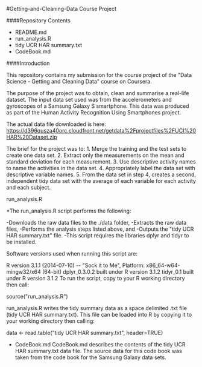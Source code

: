 #Getting-and-Cleaning-Data
Course Project

####Repository Contents
* README.md
* run_analysis.R
* tidy UCR HAR summary.txt
* CodeBook.md

####Introduction

This repository contains my submission for the course project of the "Data Science - Getting and Cleaning Data" course on Coursera.

The purpose of the project was to obtain, clean and summarise a real-life dataset. The input data set used was from the accelerometers and gyroscopes of a Samsung Galaxy S smartphone. This data was produced as part of the Human Activity Recognition Using Smartphones project.

The actual data file downloaded is here: https://d396qusza40orc.cloudfront.net/getdata%2Fprojectfiles%2FUCI%20HAR%20Dataset.zip

The brief for the project was to: 1. Merge the training and the test sets to create one data set. 2. Extract only the measurements on the mean and standard deviation for each measurement. 3. Use descriptive activity names to name the activities in the data set. 4. Appropriately label the data set with descriptive variable names. 5. From the data set in step 4, creates a second, independent tidy data set with the average of each variable for each activity and each subject.

run_analysis.R

*The run_analysis.R script performs the following:

-Downloads the raw data files to the ./data folder,
-Extracts the raw data files,
-Performs the analysis steps listed above, and
-Outputs the "tidy UCR HAR summary.txt" file.
-This script requires the libraries dplyr and tidyr to be installed.

Software versions used when running this script are:

R version 3.1.1 (2014-07-10) -- "Sock it to Me", Platform: x86_64-w64-mingw32/x64 (64-bit)
dplyr_0.3.0.2 built under R version 3.1.2
tidyr_0.1 built under R version 3.1.2
To run the script, copy to your R working directory then call:

source("run_analysis.R")

run_analysis.R writes the tidy summary data as a space delimited .txt file (tidy UCR HAR summary.txt). This file can be loaded into R by copying it to your working directory then calling:

data <- read.table("tidy UCR HAR summary.txt", header=TRUE)
* CodeBook.md
CodeBook.md describes the contents of the tidy UCR HAR summary.txt data file. The source data for this code book was taken from the code book for the Samsung Galaxy data sets.
